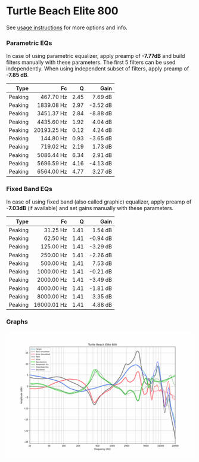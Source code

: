 # Turtle Beach Elite 800
See [usage instructions](https://github.com/jaakkopasanen/AutoEq#usage) for more options and info.

### Parametric EQs
In case of using parametric equalizer, apply preamp of **-7.77dB** and build filters manually
with these parameters. The first 5 filters can be used independently.
When using independent subset of filters, apply preamp of **-7.85 dB**.

| Type    | Fc          |    Q | Gain     |
|--------:|------------:|-----:|---------:|
| Peaking | 467.70 Hz   | 2.45 | 7.69 dB  |
| Peaking | 1839.08 Hz  | 2.97 | -3.52 dB |
| Peaking | 3451.37 Hz  | 2.84 | -8.88 dB |
| Peaking | 4435.60 Hz  | 1.92 | 4.04 dB  |
| Peaking | 20193.25 Hz | 0.12 | 4.24 dB  |
| Peaking | 144.80 Hz   | 0.93 | -3.65 dB |
| Peaking | 719.02 Hz   | 2.19 | 1.73 dB  |
| Peaking | 5086.44 Hz  | 6.34 | 2.91 dB  |
| Peaking | 5696.59 Hz  | 4.16 | -4.13 dB |
| Peaking | 6564.00 Hz  | 4.77 | 3.27 dB  |

### Fixed Band EQs
In case of using fixed band (also called graphic) equalizer, apply preamp of **-7.03dB**
(if available) and set gains manually with these parameters.

| Type    | Fc          |    Q | Gain     |
|--------:|------------:|-----:|---------:|
| Peaking | 31.25 Hz    | 1.41 | 1.54 dB  |
| Peaking | 62.50 Hz    | 1.41 | -0.94 dB |
| Peaking | 125.00 Hz   | 1.41 | -3.29 dB |
| Peaking | 250.00 Hz   | 1.41 | -2.26 dB |
| Peaking | 500.00 Hz   | 1.41 | 7.53 dB  |
| Peaking | 1000.00 Hz  | 1.41 | -0.21 dB |
| Peaking | 2000.00 Hz  | 1.41 | -3.49 dB |
| Peaking | 4000.00 Hz  | 1.41 | -1.81 dB |
| Peaking | 8000.00 Hz  | 1.41 | 3.35 dB  |
| Peaking | 16000.01 Hz | 1.41 | 4.88 dB  |

### Graphs
![](./Turtle%20Beach%20Elite%20800.png)